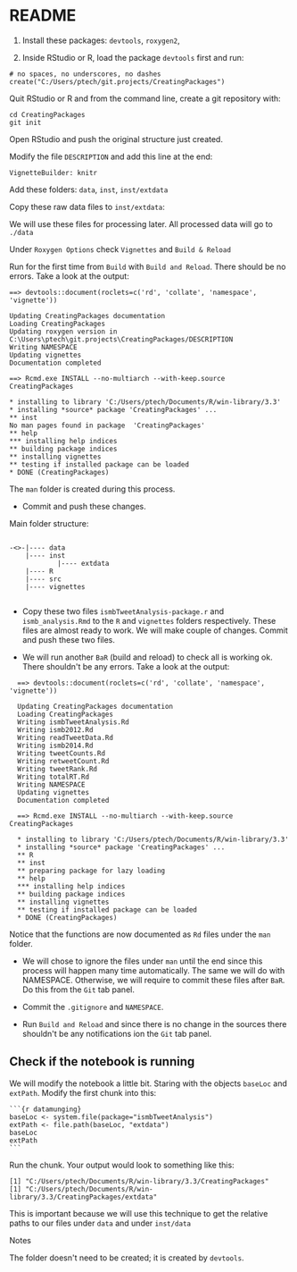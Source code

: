 # README



1. Install these packages: `devtools`, `roxygen2`, 



2. Inside RStudio or R, load the package `devtools` first and run:

```
# no spaces, no underscores, no dashes
create("C:/Users/ptech/git.projects/CreatingPackages")   
```



Quit RStudio or R and from the command line, create a git repository with:

```
cd CreatingPackages
git init
```



Open RStudio and push the original structure just created.

Modify the file `DESCRIPTION` and add this line at the end:

```
VignetteBuilder: knitr
```



Add these folders: `data`, `inst`, `inst/extdata`

Copy these raw data files to `inst/extdata`:

We will use these files for processing later. All processed data will go to `./data`



Under `Roxygen Options` check `Vignettes` and `Build & Reload`



Run for the first time from `Build` with `Build and Reload`. There should be no errors. Take a look at the output:

```
==> devtools::document(roclets=c('rd', 'collate', 'namespace', 'vignette'))

Updating CreatingPackages documentation
Loading CreatingPackages
Updating roxygen version in  C:\Users\ptech\git.projects\CreatingPackages/DESCRIPTION 
Writing NAMESPACE
Updating vignettes
Documentation completed

==> Rcmd.exe INSTALL --no-multiarch --with-keep.source CreatingPackages

* installing to library 'C:/Users/ptech/Documents/R/win-library/3.3'
* installing *source* package 'CreatingPackages' ...
** inst
No man pages found in package  'CreatingPackages' 
** help
*** installing help indices
** building package indices
** installing vignettes
** testing if installed package can be loaded
* DONE (CreatingPackages)
```

The `man` folder is created during this process. 

* Commit and push these changes.

Main folder structure:

```

-<>-|---- data
	|---- inst
			|---- extdata
	|---- R
	|---- src
	|---- vignettes


```



* Copy these two files `ismbTweetAnalysis-package.r` and `ismb_analysis.Rmd` to the `R` and `vignettes` folders respectively. These files are almost ready to work. We will make couple of changes. Commit and push these two files.

* We will run another `BaR` (build and reload) to check all is working ok. There shouldn't be any errors. Take a look at the output:

```
  ==> devtools::document(roclets=c('rd', 'collate', 'namespace', 'vignette'))

  Updating CreatingPackages documentation
  Loading CreatingPackages
  Writing ismbTweetAnalysis.Rd
  Writing ismb2012.Rd
  Writing readTweetData.Rd
  Writing ismb2014.Rd
  Writing tweetCounts.Rd
  Writing retweetCount.Rd
  Writing tweetRank.Rd
  Writing totalRT.Rd
  Writing NAMESPACE
  Updating vignettes
  Documentation completed

  ==> Rcmd.exe INSTALL --no-multiarch --with-keep.source CreatingPackages

  * installing to library 'C:/Users/ptech/Documents/R/win-library/3.3'
  * installing *source* package 'CreatingPackages' ...
  ** R
  ** inst
  ** preparing package for lazy loading
  ** help
  *** installing help indices
  ** building package indices
  ** installing vignettes
  ** testing if installed package can be loaded
  * DONE (CreatingPackages)
```

  Notice that the functions are now documented as `Rd` files under the `man` folder.

  

* We will chose to ignore the files under `man` until the end since this process will happen many time automatically. The same we will do with NAMESPACE. Otherwise, we will require to commit these files after `BaR`. Do this from the `Git` tab panel.

* Commit the `.gitignore` and `NAMESPACE`.

* Run `Build and Reload` and since there is no change in the sources there shouldn't be any notifications ion the `Git` tab panel.

## Check if the notebook is running

We will modify the notebook a little bit. Staring with the objects `baseLoc` and `extPath`. Modify the first chunk into this:


<pre><code>```{r datamunging}
baseLoc <- system.file(package="ismbTweetAnalysis")
extPath <- file.path(baseLoc, "extdata")
baseLoc
extPath
```</code></pre>


Run the chunk. Your output would look to something like this:

```
[1] "C:/Users/ptech/Documents/R/win-library/3.3/CreatingPackages"
[1] "C:/Users/ptech/Documents/R/win-library/3.3/CreatingPackages/extdata"
```

This is important because we will use this technique to get the relative paths to our files under `data` and under `inst/data`



Notes

The folder doesn't need to be created; it is created by `devtools`.
